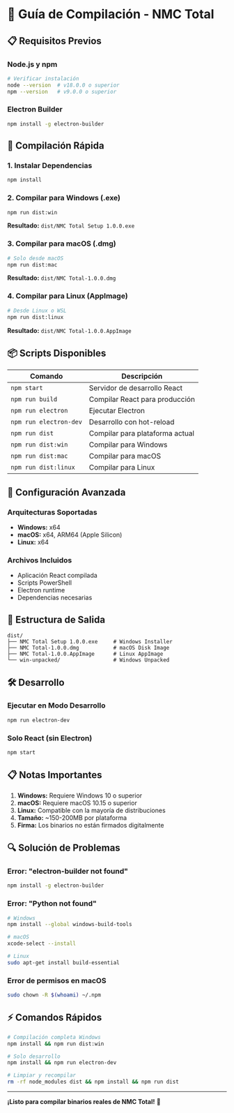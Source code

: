 # 🔨 Guía de Compilación - NMC Total

## 📋 Requisitos Previos

### Node.js y npm
```bash
# Verificar instalación
node --version  # v18.0.0 o superior
npm --version   # v9.0.0 o superior
```

### Electron Builder
```bash
npm install -g electron-builder
```

## 🚀 Compilación Rápida

### 1. Instalar Dependencias
```bash
npm install
```

### 2. Compilar para Windows (.exe)
```bash
npm run dist:win
```
**Resultado:** `dist/NMC Total Setup 1.0.0.exe`

### 3. Compilar para macOS (.dmg)
```bash
# Solo desde macOS
npm run dist:mac
```
**Resultado:** `dist/NMC Total-1.0.0.dmg`

### 4. Compilar para Linux (AppImage)
```bash
# Desde Linux o WSL
npm run dist:linux
```
**Resultado:** `dist/NMC Total-1.0.0.AppImage`

## 📦 Scripts Disponibles

| Comando | Descripción |
|---------|-------------|
| `npm start` | Servidor de desarrollo React |
| `npm run build` | Compilar React para producción |
| `npm run electron` | Ejecutar Electron |
| `npm run electron-dev` | Desarrollo con hot-reload |
| `npm run dist` | Compilar para plataforma actual |
| `npm run dist:win` | Compilar para Windows |
| `npm run dist:mac` | Compilar para macOS |
| `npm run dist:linux` | Compilar para Linux |

## 🔧 Configuración Avanzada

### Arquitecturas Soportadas
- **Windows:** x64
- **macOS:** x64, ARM64 (Apple Silicon)
- **Linux:** x64

### Archivos Incluidos
- Aplicación React compilada
- Scripts PowerShell
- Electron runtime
- Dependencias necesarias

## 📁 Estructura de Salida

```
dist/
├── NMC Total Setup 1.0.0.exe     # Windows Installer
├── NMC Total-1.0.0.dmg           # macOS Disk Image
├── NMC Total-1.0.0.AppImage      # Linux AppImage
└── win-unpacked/                 # Windows Unpacked
```

## 🛠️ Desarrollo

### Ejecutar en Modo Desarrollo
```bash
npm run electron-dev
```

### Solo React (sin Electron)
```bash
npm start
```

## 📋 Notas Importantes

1. **Windows:** Requiere Windows 10 o superior
2. **macOS:** Requiere macOS 10.15 o superior
3. **Linux:** Compatible con la mayoría de distribuciones
4. **Tamaño:** ~150-200MB por plataforma
5. **Firma:** Los binarios no están firmados digitalmente

## 🔍 Solución de Problemas

### Error: "electron-builder not found"
```bash
npm install -g electron-builder
```

### Error: "Python not found"
```bash
# Windows
npm install --global windows-build-tools

# macOS
xcode-select --install

# Linux
sudo apt-get install build-essential
```

### Error de permisos en macOS
```bash
sudo chown -R $(whoami) ~/.npm
```

## ⚡ Comandos Rápidos

```bash
# Compilación completa Windows
npm install && npm run dist:win

# Solo desarrollo
npm install && npm run electron-dev

# Limpiar y recompilar
rm -rf node_modules dist && npm install && npm run dist
```

---

**¡Listo para compilar binarios reales de NMC Total!** 🎉